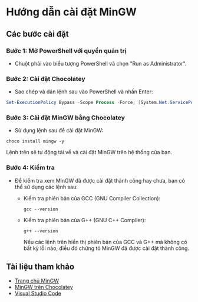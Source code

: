 # Hướng dẫn cài đặt MinGW

## Các bước cài đặt

### Bước 1: Mở PowerShell với quyền quản trị

- Chuột phải vào biểu tượng PowerShell và chọn "Run as Administrator".

### Bước 2: Cài đặt Chocolatey

- Sao chép và dán lệnh sau vào PowerShell và nhấn Enter:

```powershell
Set-ExecutionPolicy Bypass -Scope Process -Force; [System.Net.ServicePointManager]::SecurityProtocol = [System.Net.ServicePointManager]::SecurityProtocol -bor 3072; iex ((New-Object System.Net.WebClient).DownloadString('https://community.chocolatey.org/install.ps1'))
```

### Bước 3: Cài đặt MinGW bằng Chocolatey

- Sử dụng lệnh sau để cài đặt MinGW:

```shell
choco install mingw -y
```

Lệnh trên sẽ tự động tải về và cài đặt MinGW trên hệ thống của bạn.

### Bước 4: Kiểm tra

- Để kiểm tra xem MinGW đã được cài đặt thành công hay chưa, bạn có thể sử dụng các lệnh sau:

  - Kiểm tra phiên bản của GCC (GNU Compiler Collection):

    ```shell
    gcc --version
    ```

  - Kiểm tra phiên bản của G++ (GNU C++ Compiler):

    ```shell
    g++ --version
    ```

    Nếu các lệnh trên hiển thị phiên bản của GCC và G++ mà không có bất kỳ lỗi nào, điều đó chứng tỏ MinGW đã được cài đặt thành công.

## Tài liệu tham khảo

- [Trang chủ MinGW](https://mingw-w64.org/)
- [MinGW trên Chocolatey](https://community.chocolatey.org/packages/mingw)
- [Visual Studio Code](https://code.visualstudio.com/docs/cpp/config-mingw#_prerequisites)
